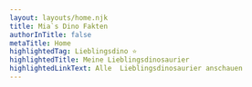 ```yaml
---
layout: layouts/home.njk
title: Mia`s Dino Fakten
authorInTitle: false
metaTitle: Home
highlightedTag: Lieblingsdino ⭐
highlightedTitle: Meine Lieblingsdinosaurier
highlightedLinkText: Alle  Lieblingsdinosaurier anschauen
---
```

